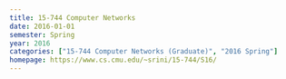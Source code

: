 ```yaml
---
title: 15-744 Computer Networks
date: 2016-01-01
semester: Spring
year: 2016
categories: ["15-744 Computer Networks (Graduate)", "2016 Spring"]
homepage: https://www.cs.cmu.edu/~srini/15-744/S16/
---
```


